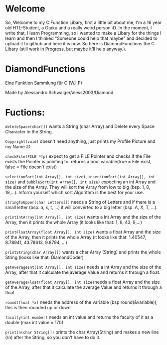 # Welcome

So, Welcome to my C Function Libary, first a little bit about me, I'm a 16 year old HTL-Student, a Otaku and a really weird person :D. 
In the moment, I write that, I learn Programming, so I wanted to make a Libary for the things I learn and then I thinked "Someone could help that maybe" and decided to upload it to github and here it is now.
So here is DiamondFunctions the C Libary (still work in Progress, but maybe it'll help anyway.).


# DiamondFunctions
Eine Funktion Sammlung für C (W.I.P)

Made by Alessandro Schwaiger/aless2003/Diamond
# Fuctions:
`deleteSpace(char[])` wants a String (char Array) and Delete every Space Character in the String.

`Copyright(void)` doesn't need anything, just prints my Profile Picture and my Name :D

`checkFile(FILE *fp)` expect to get a FILE Pointer and checks if the File exists the Pointer is pointing to. returns a bool variable(true = File exist, false = File doesn't exist)

`selectionSort(int Array[], int size)`, `insertionSort(int Array[], int size)` and `bubbleSort(int Array[], int size)` expecting an int Array and the size of the Array. They will sort the Array from low to big (bsp. 1, 8, 19,...). Inform yourself which sort Algorithm is the best for your use.

`stringToUpper(char Letters[])` needs a String of Letters and if there is a small letter (bsp. a, x, t, ...) it will converted to a big letter (bsp. A, X, T, ...).

`printIntArray(int Array[], int size)` wants a int Array and the size of the Array, then it prints the whole Array (it looks like that: 1, 8, 43, 9,...)

`printFloatArray(float Array[], int size)` wants a float Array and the size of the Array, then it prints the whole Array (it looks like that: 1.40547, 8.78941, 43.78613, 9.8794, ...)

`printString(char Array[])` wants a char Array (String) and prints the whole String (looks like that: DiamondCoder)

`getAverageInt(int Array[], int size)` needs a int Array and the size of the Array, after that it calculate the average Value and returns it through a float.

`getAverageFloat(float Array[], int size)`needs a float Array and the size of the Array, after that it calculate the average Value and returns it through a float.

`round(float *x)` needs the address of the variable (bsp round(&variable)), this is then rounded up or down

`faculty(int number)` needs an int value and returns the faculty of it as a double (max int value = 170)

`println(char String[])` prints the char Array(String) and makes a new line (\n) after the String, so you don't have to do it.
